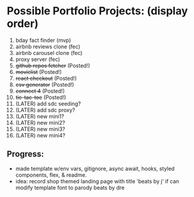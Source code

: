 # Possible Portfolio Projects: (display order)

1. bday fact finder (mvp)
1. airbnb reviews clone (fec)
1. airbnb carousel clone (fec)
1. proxy server (fec)
1. ~~github repos fetcher~~ (Posted!)
1. ~~movielist~~ (Posted!)
1. ~~react checkout~~ (Posted!)
1. ~~csv generator~~ (Posted!)
1. ~~connect 4~~ (Posted!)
1. ~~tic-tac-toe~~ (Posted!)
1. (LATER) add sdc seeding?
1. (LATER) add sdc proxy?
1. (LATER) new mini1?
1. (LATER) new mini2?
1. (LATER) new mini3?
1. (LATER) new mini4?

## Progress:
- made template w/env vars, gitignore, async await, hooks, styled components, flex, & readme.
- idea: record shop themed landing page with title 'beats by j' if can modify template font to parody beats by dre